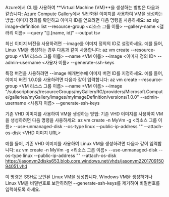 Azure에서 CLI를 사용하여 **Virtual Machine (VM)**을 생성하는 방법은 다음과 같습니다:
Azure Compute Gallery에서 일반화된 이미지를 사용하여 VM을 생성하는 방법:
이미지 정의를 확인하고 이미지 ID를 얻으려면 다음 명령을 사용하세요:
az sig image-definition list --resource-group <리소스 그룹 이름> --gallery-name <갤러리 이름> --query "[].[name, id]" --output tsv

최신 이미지 버전을 사용하려면 --image를 이미지 정의의 ID로 설정하세요. 예를 들어, Linux VM을 생성하는 경우 다음과 같이 사용합니다:
az vm create --resource-group <VM 리소스 그룹 이름> --name <VM 이름> --image <이미지 정의 ID> --admin-username <사용자 이름> --generate-ssh-keys

특정 버전을 사용하려면 --image 매개변수에 이미지 버전 ID를 지정하세요. 예를 들어, 이미지 버전 1.0.0을 사용하려면 다음과 같이 입력합니다:
az vm create --resource-group <VM 리소스 그룹 이름> --name <VM 이름> --image "/subscriptions/<subscription ID where the gallery is located>/resourceGroups/myGalleryRG/providers/Microsoft.Compute/galleries/myGallery/images/myImageDefinition/versions/1.0.0" --admin-username <사용자 이름> --generate-ssh-keys

기존 VHD 이미지를 사용하여 VM을 생성하는 방법:
기존 VHD 이미지를 사용하여 VM을 생성하려면 다음 명령을 사용하세요:
az vm create -n MyVm -g <리소스 그룹 이름> --use-unmanaged-disk --os-type linux --public-ip-address "" --attach-os-disk <VHD 이미지 URL>

예를 들어, 기존 VHD 이미지를 사용하여 Linux VM을 생성하려면 다음과 같이 입력합니다:
az vm create -n MyVm -g <리소스 그룹 이름> --use-unmanaged-disk --os-type linux --public-ip-address "" --attach-os-disk https://jasonvm2disks653.blob.core.windows.net/vhds/jasonvm220170915094051.vhd

이 명령은 SSH로 보안된 Linux VM을 생성합니다. Windows VM을 생성하거나 Linux VM을 비밀번호로 보안하려면 --generate-ssh-keys를 제거하여 비밀번호를 입력하도록 하세요.